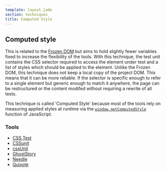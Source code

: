 ```yaml
---
template: layout.jade
section: techniques
title: Computed Style
---
```


## Computed style

This is related to the [Frozen DOM](/techniques/frozen-dom.html) but aims to hold slightly fewer variables fixed to increase the flexibility of the tools. With this technique, the test unit contains the CSS selector required to access the element under test and a list of styles which should be applied to the element. Unlike the Frozen DOM, this technique does not keep a local copy of the project DOM. This means that it can be more reliable. If the selector is specific enough to refer to a single element but generic enough to match it anywhere, the page can be restructured or the content modifed without requiring a rewrite of all tests.

This technique is called 'Computed Style' because most of the tools rely on measuring applied styles at runtime via the <code>[window.getComputedStyle](https://developer.mozilla.org/en-US/docs/Web/API/window.getComputedStyle)</code> function of JavaScript.

### Tools

  * [CSS Test](/tools/css-test.html)
  * [CSSunit](/tools/cssunit.html)
  * [cssUnit](/tools/cssunit-shepard.html)
  * [GhostStory](/tools/ghoststory.html)
  * [Needle](/tools/needle.html)
  * [Quixote](/tools/quixote.html)
